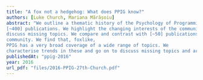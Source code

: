```yaml
---
title: "A fox not a hedgehog: What does PPIG know?"
authors: [Luke Church, Mariana Mărășoiu]
abstract: "We outline a thematic history of the Psychology of Programming Interest Group based on a coding of
[~400] publications. We highlight the changing interests of the community, draw out trends and
discuss missing topics. We compare and contrast with [~50] publications from the PLATEAU
community. We find that, foxlike,
PPIG has a very broad coverage of a wide range of topics. We
characterise trends in these and go on to discuss missing topics and areas for future work."
publishedAt: "ppig-2016"
year: 2016
url_pdf: "files/2016-PPIG-27th-Church.pdf"
---
```

